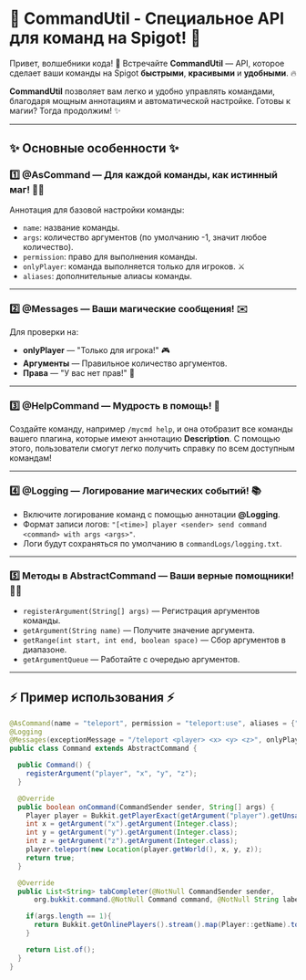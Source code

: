 # 🌟 **CommandUtil** - Специальное API для команд на Spigot! 🚀

Привет, волшебники кода! 🔮 Встречайте **CommandUtil** — API, которое сделает ваши команды на Spigot **быстрыми**, **красивыми** и **удобными**. 🔥

**CommandUtil** позволяет вам легко и удобно управлять командами, благодаря мощным аннотациям и автоматической настройке. Готовы к магии? Тогда продолжим! ✨

---

## ✨ **Основные особенности** ✨

### 1️⃣ **@AsCommand** — Для каждой команды, как истинный маг! 🧙‍♂️
Аннотация для базовой настройки команды:
- `name`: название команды.
- `args`: количество аргументов (по умолчанию -1, значит любое количество).
- `permission`: право для выполнения команды.
- `onlyPlayer`: команда выполняется только для игроков. ⚔️
- `aliases`: дополнительные алиасы команды.

---

### 2️⃣ **@Messages** — Ваши магические сообщения! ✉️
Для проверки на:
- **onlyPlayer** — "Только для игрока!" 🎮
- **Аргументы** — Правильное количество аргументов.
- **Права** — "У вас нет прав!" 🚫

---

### 3️⃣ **@HelpCommand** — Мудрость в помощь! 📜
Создайте команду, например `/mycmd help`, и она отобразит все команды вашего плагина, которые имеют аннотацию **Description**. С помощью этого, пользователи смогут легко получить справку по всем доступным командам!

---

### 4️⃣ **@Logging** — Логирование магических событий! 📚
- Включите логирование команд с помощью аннотации **@Logging**.
- Формат записи логов: `"[<time>] player <sender> send command <command> with args <args>"`.
- Логи будут сохраняться по умолчанию в `commandLogs/logging.txt`.

---

### 5️⃣ **Методы в AbstractCommand** — Ваши верные помощники! 🧑‍💻
- `registerArgument(String[] args)` — Регистрация аргументов команды.
- `getArgument(String name)` — Получите значение аргумента.
- `getRange(int start, int end, boolean space)` — Сбор аргументов в диапазоне.
- `getArgumentQueue` — Работайте с очередью аргументов.

---

## ⚡ **Пример использования** ⚡

```java
@AsCommand(name = "teleport", permission = "teleport:use", aliases = {"tp", "teleportPlayer"}, args = 4)
@Logging
@Messages(exceptionMessage = "/teleport <player> <x> <y> <z>", onlyPlayer = "Only for player!")
public class Command extends AbstractCommand {

  public Command() {
    registerArgument("player", "x", "y", "z");
  }

  @Override
  public boolean onCommand(CommandSender sender, String[] args) {
    Player player = Bukkit.getPlayerExact(getArgument("player").getUnsafe());
    int x = getArgument("x").getArgument(Integer.class);
    int y = getArgument("y").getArgument(Integer.class);
    int z = getArgument("z").getArgument(Integer.class);
    player.teleport(new Location(player.getWorld(), x, y, z));
    return true;
  }

  @Override
  public List<String> tabCompleter(@NotNull CommandSender sender,
      org.bukkit.command.@NotNull Command command, @NotNull String label, @NotNull String[] args) {

    if(args.length == 1){
      return Bukkit.getOnlinePlayers().stream().map(Player::getName).toList();
    }

    return List.of();
  }
}
```
